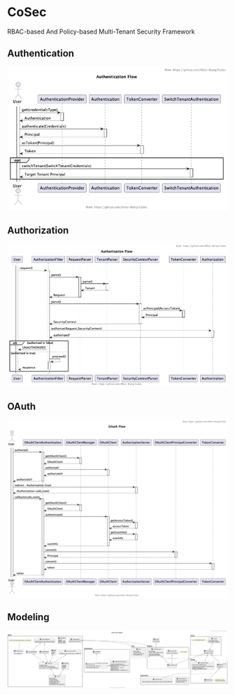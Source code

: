 # CoSec

RBAC-based And Policy-based Multi-Tenant Security Framework

## Authentication

![Authentication-Flow](document/design/assets/Authentication-Flow.png)

## Authorization

![Authorization-Flow](document/design/assets/Authorization-Flow.png)

## OAuth

![OAuth-Flow](document/design/assets/OAuth-Flow.png)

## Modeling

![Modeling](document/design/assets/Modeling.png)
